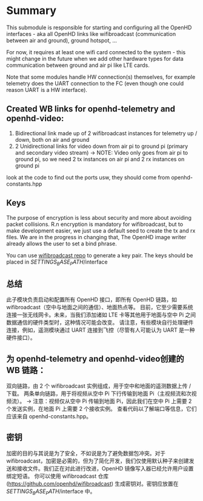 # Summary

This submodule is responsible for starting and configuring all the OpenHD
interfaces - aka all OpenHD links like wifibroadcast (communication between air and ground),
ground hotspot, ...

For now, it requires at least one wifi card connected to the system - this might change in the 
future when we add other hardware types for data communication between ground and air pi
like LTE cards.

Note that some modules handle HW connection(s) themselves, for example telemetry does the UART
connection to the FC (even though one could reason UART is a HW interface).

## Created WB links for openhd-telemetry and openhd-video:
1) Bidirectional link made up of 2 wifibroadcast instances for telemetry up / down, both on air and ground
2) 2 Unidirectional links for video down from air pi to ground pi (primary and secondary video stream)
   -> NOTE: Video only goes from air pi to ground pi, so we need 2 tx instances on air pi and 2 rx instances on ground
   pi

look at the code to find out the ports usw, they should come from openhd-constants.hpp

## Keys
The purpose of encryption is less about security and more about avoiding packet collisions.
R.n encryption is mandatory for wifibroadcast, but to make development easier, we just use a default seed
to create the tx and rx files. We are in the progress in changing that, The OpenHD image writer already allows
the user to set a bind phrase.

You can use [wifibroadcast repo](https://github.com/openhd/wifibroadcast) to generate a key pair. The keys should be placed in $SETTINGS_BASE_PATH$/interface


## 总结
此子模块负责启动和配置所有 OpenHD 接口，即所有 OpenHD 链路，如 wifibroadcast（空中与地面之间的通信）、地面热点等。
目前，它至少需要系统连接一张无线网卡。未来，当我们添加诸如 LTE 卡等其他用于地面与空中 Pi 之间数据通信的硬件类型时，这种情况可能会改变。
请注意，有些模块自行处理硬件连接，例如，遥测模块通过 UART 连接到飞控（尽管有人可能认为 UART 是一种硬件接口）。
## 为 openhd-telemetry and openhd-video创建的 WB 链路：
双向链路，由 2 个 wifibroadcast 实例组成，用于空中和地面的遥测数据上传 / 下载。
两条单向链路，用于将视频从空中 Pi 下行传输到地面 Pi（主视频流和次视频流）。
-> 注意：视频仅从空中 Pi 传输到地面 Pi，因此我们在空中 Pi 上需要 2 个发送实例，在地面 Pi 上需要 2 个接收实例。
查看代码以了解端口等信息，它们应该来自 openhd-constants.hpp。
## 密钥
加密的目的与其说是为了安全，不如说是为了避免数据包冲突。对于 wifibroadcast，加密是必需的，但为了简化开发，我们仅使用默认种子来创建发送和接收文件。我们正在对此进行改进，OpenHD 镜像写入器已经允许用户设置绑定短语。
你可以使用 wifibroadcast 仓库(https://github.com/openhd/wifibroadcast) 生成密钥对。密钥应放置在$SETTINGS_BASE_PATH$/interface 中。